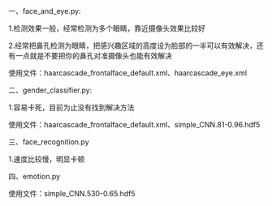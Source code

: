 一、face_and_eye.py:

1.检测效果一般，经常检测为多个眼睛，靠近摄像头效果比较好

2.经常把鼻孔检测为眼睛，把感兴趣区域的高度设为脸部的一半可以有效解决，还有一点就是不要把你的鼻孔对准摄像头也能有效解决

使用文件：haarcascade_frontalface_default.xml、haarcascade_eye.xml



二、gender_classifier.py:

1.容易卡死，目前为止没有找到解决方法

使用文件：haarcascade_frontalface_default.xml、simple_CNN.81-0.96.hdf5



三、face_recognition.py

1.速度比较慢，明显卡顿



四、emotion.py

使用文件：simple_CNN.530-0.65.hdf5
